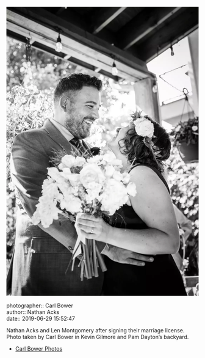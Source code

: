 ![Nathan Acks and Len Montgomery after signing their marriage license](assets/2019-06-29-set-1-the-ceremony-41.webp)

photographer:: Carl Bower  
author:: Nathan Acks  
date:: 2019-06-29 15:52:47

Nathan Acks and Len Montgomery after signing their marriage license. Photo taken by Carl Bower in Kevin Gilmore and Pam Dayton’s backyard.

* [Carl Bower Photos](https://carlbowerphotos.com)
